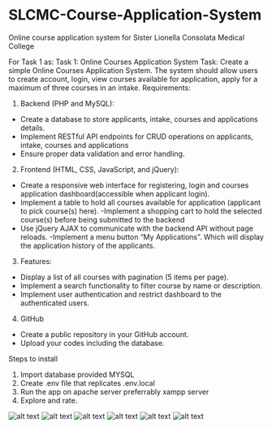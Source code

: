 # SLCMC-Course-Application-System
Online course application system for Sister Lionella Consolata Medical College

For Task 1 as:
Task 1: Online Courses Application System
Task: Create a simple Online Courses Application System. The system should allow users to create
account, login, view courses available for application, apply for a maximum of three courses in an intake.
Requirements:
1. Backend (PHP and MySQL):
- Create a database to store applicants, intake, courses and applications details.
- Implement RESTful API endpoints for CRUD operations on applicants, intake, courses and
applications
- Ensure proper data validation and error handling.
2. Frontend (HTML, CSS, JavaScript, and jQuery):
- Create a responsive web interface for registering, login and courses application dashboard(accessible
when applicant login).
- Implement a table to hold all courses available for application (applicant to pick course(s) here).
-Implement a shopping cart to hold the selected course(s) before being submitted to the backend
- Use jQuery AJAX to communicate with the backend API without page reloads.
-Implement a menu button “My Applications”. Which will display the application history of the applicants.
3. Features:
- Display a list of all courses with pagination (5 items per page).
- Implement a search functionality to filter course by name or description.
- Implement user authentication and restrict dashboard to the authenticated users.
4. GitHub
- Create a public repository in your GitHub account.
- Upload your codes including the database.

Steps to install

1. Import database provided MYSQL
2. Create .env file that replicates .env.local
3. Run the app on apache server preferrably xampp server
5. Explore and rate.

![alt text](./public/assets/images/tests/Screenshot_20241020-231501.png) ![alt text](./public/assets/images/tests/Screenshot_20241020-231514.png)
![alt text](./public/assets/images/tests/Screenshot_20241020-231525.png) ![alt text](./public/assets/images/tests/creenshot_20241020-231601.png)
![alt text](./public/assets/images/tests/Screenshot_20241020-231622.png) ![alt text](./public/assets/images/tests/Screenshot_20241020-231716.png)
